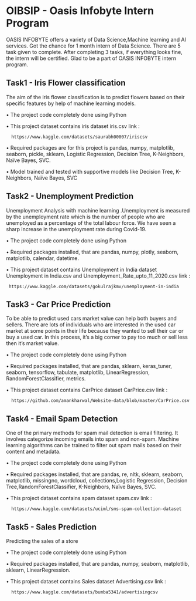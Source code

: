 # OIBSIP - Oasis Infobyte Intern Program
OASIS INFOBYTE offers a variety of Data Science,Machine learning and AI services. Got the chance for 1 month intern of Data Science.
There are 5 task given to complete. After completing 3 tasks, if everything looks fine, the intern will be certified. Glad to be a part of OASIS INFOBYTE intern program.

## Task1 - Iris Flower classification
The aim of the iris flower classification is to predict flowers based on their specific features by help of machine learning models.

• The project code completely done using Python

•	This project dataset contains iris dataset iris.csv link :

      https://www.kaggle.com/datasets/saurabh00007/iriscsv
   
•	Required packages are for this project is pandas, numpy, matplotlib, seaborn, pickle, sklearn, Logistic Regression, Decision Tree, K-Neighbors, Naïve Bayes, SVC.

•	Model trained and tested with supportive models like Decision Tree, K-Neighbors, Naïve Bayes, SVC
## Task2 - Unemployment Prediction
Unemployment Analysis with machine learning .Unemployment is measured by the unemployment rate which is the number of people who are unemployed as a percentage of the total labour force. We have seen a sharp increase in the unemployment rate during Covid-19.

• The project code completely done using Python 

• Required packages installed, that are pandas, numpy, plotly, seaborn, matplotlib, calendar, datetime.

•	This project dataset contains  Unemployment in India dataset Unemployment in India.csv and Unemployment_Rate_upto_11_2020.csv link :

     https://www.kaggle.com/datasets/gokulrajkmv/unemployment-in-india
## Task3 - Car Price Prediction
To be able to predict used cars market value can help both buyers and sellers. There are lots of individuals who are interested in the used car market at some points in their life because they wanted to sell their car or buy a used car. In this process, it’s a big corner to pay too much or sell less then it’s market value.

• The project code completely done using Python

• Required packages installed, that are pandas, sklearn, keras_tuner, seaborn, tensorflow, tabulate, matplotlib, LinearRegression, RandomForestClassifier, metrics.

•	This project dataset contains CarPrice dataset CarPrice.csv link :

      https://github.com/amankharwal/Website-data/blob/master/CarPrice.csv
## Task4 - Email Spam Detection
One of the primary methods for spam mail detection is email filtering. It involves categorize incoming emails into spam and non-spam. Machine learning algorithms can be trained to filter out spam mails based on their content and metadata.

• The project code completely done using Python

• Required packages installed, that are pandas, re, nltk, sklearn, seaborn, matplotlib, missingno, wordcloud, collections,Logistic Regression, Decision Tree,RandomForestClassifier, K-Neighbors, Naïve Bayes, SVC.

•	This project dataset contains spam dataset spam.csv link :

      https://www.kaggle.com/datasets/uciml/sms-spam-collection-dataset
## Task5 - Sales Prediction
Predicting the sales of a store

• The project code completely done using Python

• Required packages installed, that are pandas, numpy, seaborn, matplotlib, sklearn, LinearRegression.

•	This project dataset contains Sales dataset Advertising.csv link :

      https://www.kaggle.com/datasets/bumba5341/advertisingcsv
